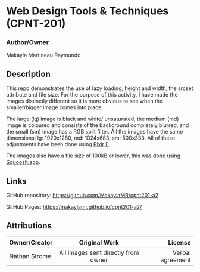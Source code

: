 # Web Design Tools & Techniques (CPNT-201)
### Author/Owner
Makayla Martineau Raymundo

## Description
This repo demonstrates the use of lazy loading, height and width, the srcset attribute and file size. For the purpose of this activity, I have made the images distinctly different so it is more obvious to see when the smaller/bigger image comes into place. 

The large (lg) image is black and white/ unsaturated, the medium (md) image is coloured and consists of the background completely blurred, and the small (sm) image has a RGB split filter. All the images have the same dimensions; lg: 1920x1280, md: 1024x683, sm: 500x333. All of these adjustments have been done using [Pixlr E](https://pixlr.com/e/).

The images also have a file size of 100kB or lower, this was done using [Squoosh.app](https://squoosh.app/).

## Links
GitHub repository: https://github.com/MakaylaMR/cpnt201-a2

GitHub Pages: https://makaylamr.github.io/cpnt201-a2/

## Attributions
| Owner/Creator| Original Work          | License  |
| ------------- |:-------------:|---------:|
|Nathan Strome | All images sent directly from owner |Verbal agreement|